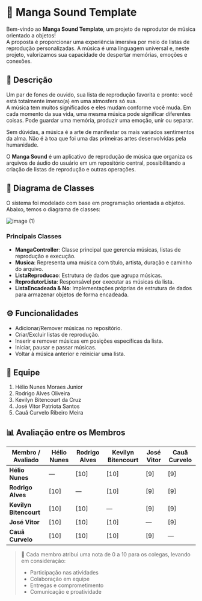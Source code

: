 # 🎵 Manga Sound Template

Bem-vindo ao **Manga Sound Template**, um projeto de reprodutor de música orientado a objetos!  
A proposta é proporcionar uma experiência imersiva por meio de listas de reprodução personalizadas. A música é uma linguagem universal e, neste projeto, valorizamos sua capacidade de despertar memórias, emoções e conexões.

## 📜 Descrição

Um par de fones de ouvido, sua lista de reprodução favorita e pronto: você está totalmente imerso(a) em uma atmosfera só sua.  
A música tem muitos significados e eles mudam conforme você muda. Em cada momento da sua vida, uma mesma música pode significar diferentes coisas. Pode guardar uma memória, produzir uma emoção, unir ou separar.

Sem dúvidas, a música é a arte de manifestar os mais variados sentimentos da alma. Não é à toa que foi uma das primeiras artes desenvolvidas pela humanidade.

O **Manga Sound** é um aplicativo de reprodução de música que organiza os arquivos de áudio do usuário em um repositório central, possibilitando a criação de listas de reprodução e outras operações.

## 🧩 Diagrama de Classes

O sistema foi modelado com base em programação orientada a objetos. Abaixo, temos o diagrama de classes:

![image (1)](https://github.com/user-attachments/assets/14026300-9db1-417a-b38d-6d00636823da)

### Principais Classes

- **MangaController**: Classe principal que gerencia músicas, listas de reprodução e execução.
- **Musica**: Representa uma música com título, artista, duração e caminho do arquivo.
- **ListaReproducao**: Estrutura de dados que agrupa músicas.
- **ReprodutorLista**: Responsável por executar as músicas da lista.
- **ListaEncadeada & No**: Implementações próprias de estrutura de dados para armazenar objetos de forma encadeada.

## ⚙️ Funcionalidades

- Adicionar/Remover músicas no repositório.
- Criar/Excluir listas de reprodução.
- Inserir e remover músicas em posições específicas da lista.
- Iniciar, pausar e passar músicas.
- Voltar à música anterior e reiniciar uma lista.

## 👥 Equipe

1. Hélio Nunes Moraes Junior
2. Rodrigo Alves Oliveira
3. Kevilyn Bitencourt da Cruz
4. José Vitor Patriota Santos
5. Cauã Curvelo Ribeiro Meira

## 📊 Avaliação entre os Membros

| Membro / Avaliado         | Hélio Nunes | Rodrigo Alves | Kevilyn Bitencourt | José Vitor | Cauã Curvelo |
|---------------------------|-------------|----------------|---------------------|-------------|----------------|
| **Hélio Nunes**           | —           | [10]           | [10]                | [9]         | [9]            |
| **Rodrigo Alves**         | [10]         | —              | [10]                | [9]         | [9]            |
| **Kevilyn Bitencourt**    | [10]         | [10]           | —                  | [9]         | [9]            |
| **José Vitor**            | [10]         | [10]           | [10]                | —           | [9]            |
| **Cauã Curvelo**          | [10]         | [10]           | [10]                | [9]         | —              |

> 🔢 Cada membro atribui uma nota de 0 a 10 para os colegas, levando em consideração:
> - Participação nas atividades  
> - Colaboração em equipe  
> - Entregas e comprometimento  
> - Comunicação e proatividade


